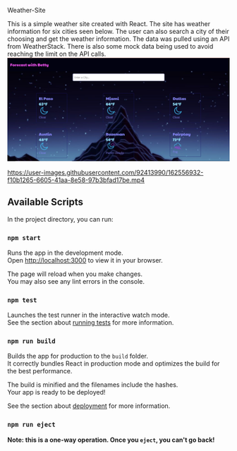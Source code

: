 Weather-Site

This is a simple weather site created with React. The site has weather information for six cities seen below. The user can also search a city of their choosing and get the weather information. The data was pulled using an API from WeatherStack. There is also some mock data being used to avoid reaching the limit on the API calls.
![Alt text](src/img/weathersiteupdated.PNG)

https://user-images.githubusercontent.com/92413990/162556932-f10b1265-6605-41aa-8e58-97b3bfad17be.mp4



## Available Scripts

In the project directory, you can run:

### `npm start`

Runs the app in the development mode.\
Open [http://localhost:3000](http://localhost:3000) to view it in your browser.

The page will reload when you make changes.\
You may also see any lint errors in the console.

### `npm test`

Launches the test runner in the interactive watch mode.\
See the section about [running tests](https://facebook.github.io/create-react-app/docs/running-tests) for more information.

### `npm run build`

Builds the app for production to the `build` folder.\
It correctly bundles React in production mode and optimizes the build for the best performance.

The build is minified and the filenames include the hashes.\
Your app is ready to be deployed!

See the section about [deployment](https://facebook.github.io/create-react-app/docs/deployment) for more information.

### `npm run eject`

**Note: this is a one-way operation. Once you `eject`, you can't go back!**

